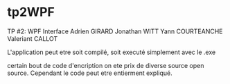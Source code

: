 # tp2WPF
TP #2: WPF Interface 
Adrien GIRARD
Jonathan WITT
Yann COURTEANCHE
Valeriant CALLOT

L'application peut etre soit compilé, soit executé simplement avec le .exe


certain bout de code d'encription on ete prix de diverse source open source. Cependant le code peut etre entierment expliqué. 
